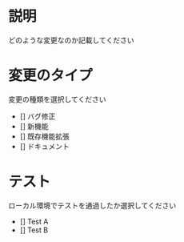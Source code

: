 # 説明
どのような変更なのか記載してください

# 変更のタイプ
変更の種類を選択してください

- [] バグ修正
- [] 新機能
- [] 既存機能拡張
- [] ドキュメント

# テスト
ローカル環境でテストを通過したか選択してください 

- [] Test A
- [] Test B
